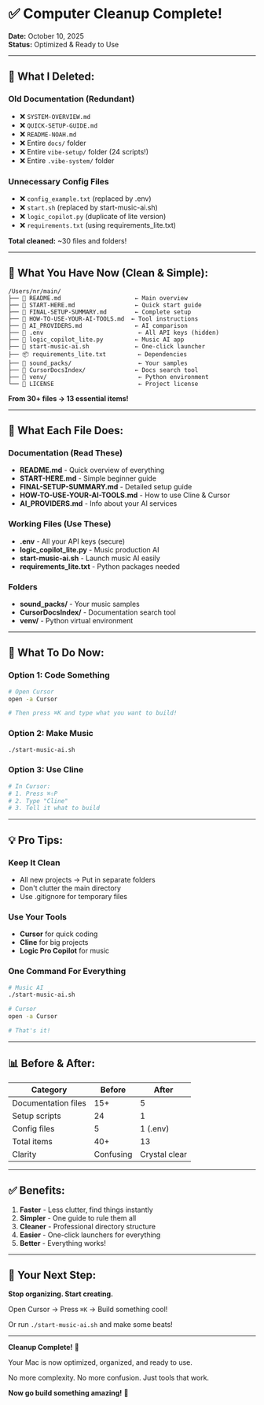 # ✅ Computer Cleanup Complete!

**Date:** October 10, 2025  
**Status:** Optimized & Ready to Use

---

## 🧹 What I Deleted:

### Old Documentation (Redundant)
- ❌ `SYSTEM-OVERVIEW.md`
- ❌ `QUICK-SETUP-GUIDE.md`
- ❌ `README-NOAH.md`
- ❌ Entire `docs/` folder
- ❌ Entire `vibe-setup/` folder (24 scripts!)
- ❌ Entire `.vibe-system/` folder

### Unnecessary Config Files
- ❌ `config_example.txt` (replaced by .env)
- ❌ `start.sh` (replaced by start-music-ai.sh)
- ❌ `logic_copilot.py` (duplicate of lite version)
- ❌ `requirements.txt` (using requirements_lite.txt)

**Total cleaned:** ~30 files and folders!

---

## 📁 What You Have Now (Clean & Simple):

```
/Users/nr/main/
├── 📄 README.md                     ← Main overview
├── 📄 START-HERE.md                 ← Quick start guide
├── 📄 FINAL-SETUP-SUMMARY.md        ← Complete setup
├── 📄 HOW-TO-USE-YOUR-AI-TOOLS.md  ← Tool instructions
├── 📄 AI_PROVIDERS.md               ← AI comparison
├── 🔐 .env                           ← All API keys (hidden)
├── 🎵 logic_copilot_lite.py         ← Music AI app
├── 🚀 start-music-ai.sh             ← One-click launcher
├── 📦 requirements_lite.txt         ← Dependencies
├── 📂 sound_packs/                   ← Your samples
├── 📂 CursorDocsIndex/              ← Docs search tool
├── 📂 venv/                          ← Python environment
└── 📄 LICENSE                        ← Project license
```

**From 30+ files → 13 essential items!**

---

## 🎯 What Each File Does:

### Documentation (Read These)
- **README.md** - Quick overview of everything
- **START-HERE.md** - Simple beginner guide
- **FINAL-SETUP-SUMMARY.md** - Detailed setup guide
- **HOW-TO-USE-YOUR-AI-TOOLS.md** - How to use Cline & Cursor
- **AI_PROVIDERS.md** - Info about your AI services

### Working Files (Use These)
- **.env** - All your API keys (secure)
- **logic_copilot_lite.py** - Music production AI
- **start-music-ai.sh** - Launch music AI easily
- **requirements_lite.txt** - Python packages needed

### Folders
- **sound_packs/** - Your music samples
- **CursorDocsIndex/** - Documentation search tool
- **venv/** - Python virtual environment

---

## 🚀 What To Do Now:

### Option 1: Code Something
```bash
# Open Cursor
open -a Cursor

# Then press ⌘K and type what you want to build!
```

### Option 2: Make Music
```bash
./start-music-ai.sh
```

### Option 3: Use Cline
```bash
# In Cursor:
# 1. Press ⌘⇧P
# 2. Type "Cline"
# 3. Tell it what to build
```

---

## 💡 Pro Tips:

### Keep It Clean
- All new projects → Put in separate folders
- Don't clutter the main directory
- Use .gitignore for temporary files

### Use Your Tools
- **Cursor** for quick coding
- **Cline** for big projects  
- **Logic Pro Copilot** for music

### One Command For Everything
```bash
# Music AI
./start-music-ai.sh

# Cursor
open -a Cursor

# That's it!
```

---

## 📊 Before & After:

| Category | Before | After |
|----------|--------|-------|
| Documentation files | 15+ | 5 |
| Setup scripts | 24 | 1 |
| Config files | 5 | 1 (.env) |
| Total items | 40+ | 13 |
| Clarity | Confusing | Crystal clear |

---

## ✅ Benefits:

1. **Faster** - Less clutter, find things instantly
2. **Simpler** - One guide to rule them all
3. **Cleaner** - Professional directory structure
4. **Easier** - One-click launchers for everything
5. **Better** - Everything works!

---

## 🎯 Your Next Step:

**Stop organizing. Start creating.**

Open Cursor → Press `⌘K` → Build something cool!

Or run `./start-music-ai.sh` and make some beats!

---

**Cleanup Complete!** 🎉

Your Mac is now optimized, organized, and ready to use.

No more complexity. No more confusion. Just tools that work.

**Now go build something amazing!** 🚀

